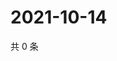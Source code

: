 # 2021-10-14

共 0 条

<!-- BEGIN WEIBO -->
<!-- 最后更新时间 Thu Oct 14 2021 17:00:59 GMT+0800 (China Standard Time) -->

<!-- END WEIBO -->
